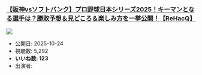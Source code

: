 ### [【阪神vsソフトバンク】プロ野球日本シリーズ2025！キーマンとなる選手は？勝敗予想＆見どころ＆楽しみ方を一挙公開！【ReHacQ】](https://www.youtube.com/watch?v=yDV1C_EGh0I)
[![](https://img.youtube.com/vi/yDV1C_EGh0I/sddefault.jpg)](https://www.youtube.com/watch?v=yDV1C_EGh0I)
-   公開日: 2025-10-24
-   視聴数: 5,292
-   **いいね数: 123**
-   出演者: 
